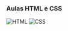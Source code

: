 ### Aulas HTML e CSS
![HTML](https://img.shields.io/badge/-HTML-E34F26?logo=html5&logoColor=white&style=flat-square&maxHeight=200)
![CSS](https://img.shields.io/badge/-CSS-1572B6?logo=css3&logoColor=white&style=flat-square&maxHeight=200)
